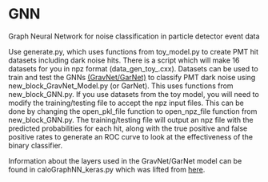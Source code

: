 # GNN
Graph Neural Network for noise classification in particle detector event data

Use generate.py, which uses functions from toy_model.py to create PMT hit datasets including dark noise hits. There is a script which will make 16 datasets for
you in npz format (data_gen_toy_.cxx). Datasets can be used to train and test the GNNs [(GravNet/GarNet)](https://arxiv.org/abs/1902.07987) to classify PMT dark noise using new_block_GravNet_Model.py (or GarNet).
This uses functions from new_block_GNN.py. If you use datasets from the toy model, you will need to modify the training/testing file to accept the npz input files. 
This can be done by changing the open_pkl_file function to open_npz_file function from new_block_GNN.py. The training/testing file will output an npz file with the predicted probabilities for each hit, along with the true positive and false positive rates to generate an ROC curve to look at the effectiveness of the binary classifier.

Information about the layers used in the GravNet/GarNet model can be found in caloGraphNN_keras.py which was lifted from [here](https://github.com/jkiesele/caloGraphNN). 
